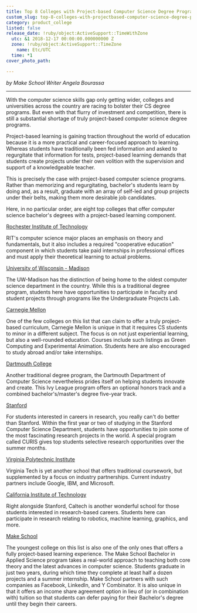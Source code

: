 ```yaml
---
title: Top 8 Colleges with Project-based Computer Science Degree Programs
custom_slug: top-8-colleges-with-projectbased-computer-science-degree-programs
category: product_college
listed: false
release_date: !ruby/object:ActiveSupport::TimeWithZone
  utc: &1 2018-12-17 00:00:00.000000000 Z
  zone: !ruby/object:ActiveSupport::TimeZone
    name: Etc/UTC
  time: *1
cover_photo_path: 

---
```

_by Make School Writer Angela Bourassa_

---

With the computer science skills gap only getting wider, colleges and universities across the country are racing to bolster their CS degree programs. But even with that flurry of investment and competition, there is still a substantial shortage of truly project-based computer science degree programs.

Project-based learning is gaining traction throughout the world of education because it is a more practical and career-focused approach to learning. Whereas students have traditionally been fed information and asked to regurgitate that information for tests, project-based learning demands that students create projects under their own volition with the supervision and support of a knowledgeable teacher.

This is precisely the case with project-based computer science programs. Rather than memorizing and regurgitating, bachelor's students learn by doing and, as a result, graduate with an array of self-led and group projects under their belts, making them more desirable job candidates.

Here, in no particular order, are eight top colleges that offer computer science bachelor's degrees with a project-based learning component.

[Rochester Institute of Technology](https://www.cs.rit.edu/bs-computer-science-overview)

RIT's computer science major places an emphasis on theory and fundamentals, but it also includes a required "cooperative education" component in which students take paid internships in professional offices and must apply their theoretical learning to actual problems.

[University of Wisconsin - Madison](https://www.cs.wisc.edu/academics/Undergraduate-Programs)

The UW-Madison has the distinction of being home to the oldest computer science department in the country. While this is a traditional degree program, students here have opportunities to participate in faculty and student projects through programs like the Undergraduate Projects Lab.

[Carnegie Mellon](https://www.cs.cmu.edu/undergraduate-programs)

One of the few colleges on this list that can claim to offer a truly project-based curriculum, Carnegie Mellon is unique in that it requires CS students to minor in a different subject. The focus is on not just experiential learning, but also a well-rounded education. Courses include such listings as Green Computing and Experimental Animation. Students here are also encouraged to study abroad and/or take internships.

[Dartmouth College](https://web.cs.dartmouth.edu/undergraduate)

Another traditional degree program, the Dartmouth Department of Computer Science nevertheless prides itself on helping students innovate and create. This Ivy League program offers an optional honors track and a combined bachelor's/master's degree five-year track.

[Stanford](https://cs.stanford.edu/)

For students interested in careers in research, you really can't do better than Stanford. Within the first year or two of studying in the Stanford Computer Science Department, students have opportunities to join some of the most fascinating research projects in the world. A special program called CURIS gives top students selective research opportunities over the summer months.

[Virginia Polytechnic Institute](http://www.cs.vt.edu/)

Virginia Tech is yet another school that offers traditional coursework, but supplemented by a focus on industry partnerships. Current industry partners include Google, IBM, and Microsoft.

[California Institute of Technology](http://cms.caltech.edu/academics/ugrad_cs)

Right alongside Stanford, Caltech is another wonderful school for those students interested in research-based careers. Students here can participate in research relating to robotics, machine learning, graphics, and more.

[Make School](https://www.makeschool.com/computer-science)

The youngest college on this list is also one of the only ones that offers a fully project-based learning experience. The Make School Bachelor in Applied Science program takes a real-world approach to teaching both core theory and the latest advances in computer science. Students graduate in just two years, during which time they complete at least half a dozen projects and a summer internship. Make School partners with such companies as Facebook, LinkedIn, and Y Combinator. It is also unique in that it offers an income share agreement option in lieu of (or in combination with) tuition so that students can defer paying for their Bachelor's degree until they begin their careers.